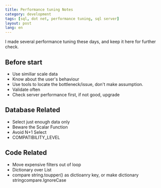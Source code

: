 ```yaml
---
title: Performance tuning Notes
category: development  
tags: [sql, dot net, performance tuning, sql server]  
layout: post  
lang: en
---
```



I made several performance tuning these days, and keep it here for further check.

## Before start

* Use similiar scale data
* Know about the user's behaviour
* Use tools to locate the bottleneck/issue, don't make assumption.
* Validate often
* Check server performance first, if not good, upgrade


## Database Related

* Select just enough data only
* Beware the Scalar Function
* Avoid N+1 Select
* COMPATIBILITY_LEVEL


## Code Related

* Move expensive filters out of loop
* Dictionary over List 
* compare string.toupper() as dictioanry key, or make dictionary stringcompare.IgnoreCase
